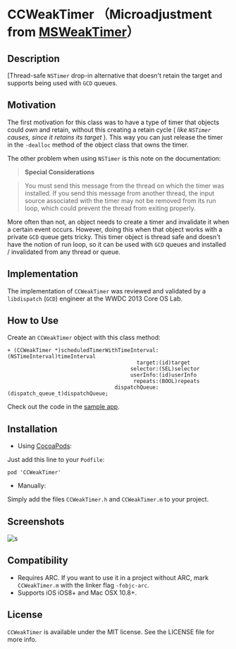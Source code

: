 # CCWeakTimer （Microadjustment from [MSWeakTimer](https://github.com/mindsnacks/MSWeakTimer)）

## Description

[Thread-safe `NSTimer` drop-in alternative that doesn't retain the target and supports being used with `GCD` queues.

## Motivation
The first motivation for this class was to have a type of timer that objects could *own* and retain, without this creating a retain cycle ( *like `NSTimer` causes, since it retains its target* ). This way you can just release the timer in the `-dealloc` method of the object class that owns the timer.

The other problem when using `NSTimer` is this note on the documentation:

>**Special Considerations**

>You must send this message from the thread on which the timer was installed. If you send this message from another thread, the input source associated with the timer may not be removed from its run loop, which could prevent the thread from exiting properly.

More often than not, an object needs to create a timer and invalidate it when a certain event occurs. However, doing this when that object works with a private `GCD` queue gets tricky. This timer object is thread safe and doesn't have the notion of run loop, so it can be used with `GCD` queues and installed / invalidated from any thread or queue.

## Implementation
The implementation of `CCWeakTimer` was reviewed and validated by a `libdispatch` (`GCD`) engineer at the WWDC 2013 Core OS Lab.

## How to Use

Create an `CCWeakTimer` object with this class method:

```objc
+ (CCWeakTimer *)scheduledTimerWithTimeInterval:(NSTimeInterval)timeInterval
                                         target:(id)target
                                       selector:(SEL)selector
                                       userInfo:(id)userInfo
                                        repeats:(BOOL)repeats
                                  dispatchQueue:(dispatch_queue_t)dispatchQueue;
```

Check out the code in the [sample app](https://github.com/ccworld1000/CCWeakTimer/blob/master/CCWeakTimerDemo/CCWeakTimerDemo/ViewController.m).

## Installation

- Using [CocoaPods](http://cocoapods.org/):

Just add this line to your `Podfile`:

```
pod 'CCWeakTimer'
```

- Manually:

Simply add the files `CCWeakTimer.h` and `CCWeakTimer.m` to your project.

## Screenshots

![s](https://raw.github.com/ccworld1000/CCWeakTimer/master/Screenshots/s.png)


## Compatibility

- Requires ARC. If you want to use it in a project without ARC, mark ```CCWeakTimer.m``` with the linker flag ```-fobjc-arc```.
- Supports iOS iOS8+ and Mac OSX 10.8+.

## License
`CCWeakTimer` is available under the MIT license. See the LICENSE file for more info.
